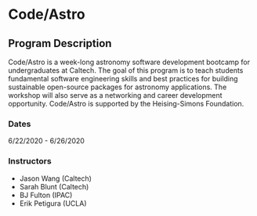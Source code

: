 # Code/Astro

## Program Description

​Code/Astro is a week-long astronomy software development bootcamp for undergraduates at Caltech. The goal of this program is to teach students fundamental software engineering skills and best practices for building sustainable open-source packages for astronomy applications. The workshop will also serve as a networking and career development opportunity. Code/Astro is supported by the Heising-Simons Foundation.


### Dates
6/22/2020 - 6/26/2020


### Instructors

 * Jason Wang (Caltech)
 * Sarah Blunt (Caltech)
 * BJ Fulton (IPAC)
 * Erik Petigura (UCLA)

​